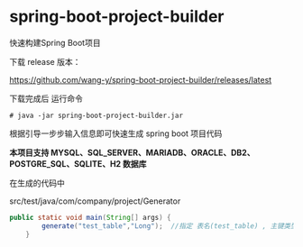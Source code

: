 # spring-boot-project-builder

快速构建Spring Boot项目

下载 release 版本：

https://github.com/wang-y/spring-boot-project-builder/releases/latest

下载完成后 运行命令
```
# java -jar spring-boot-project-builder.jar
```
根据引导一步步输入信息即可快速生成 spring boot 项目代码

**本项目支持 MYSQL、SQL_SERVER、MARIADB、ORACLE、DB2、POSTGRE_SQL、SQLITE、H2 数据库**

在生成的代码中

src/test/java/com/company/project/Generator

```java
public static void main(String[] args) {
        generate("test_table","Long");  //指定 表名(test_table) , 主键类型(Long)    生成对应表的model/repository/service/web代码
    }
```